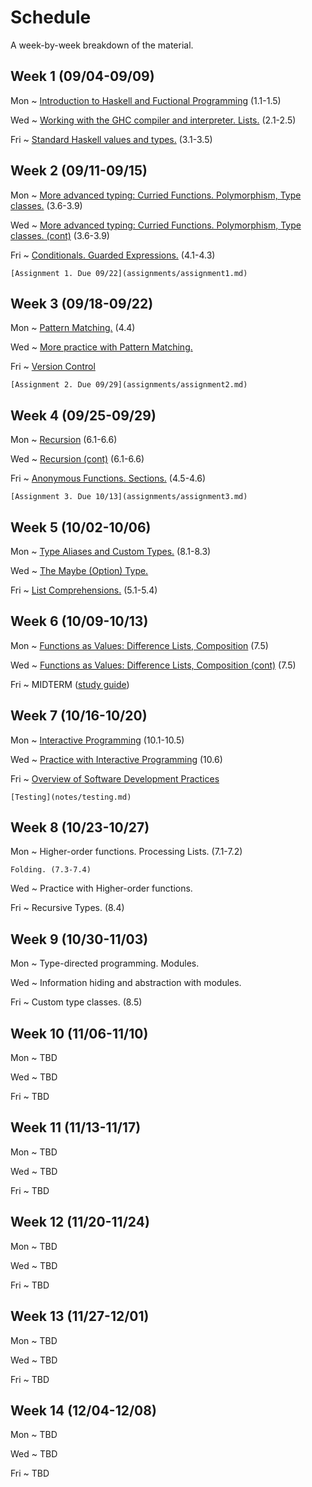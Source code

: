 # Schedule

A week-by-week breakdown of the material.

## Week  1 (09/04-09/09)

Mon
  ~ [Introduction to Haskell and Fuctional Programming](notes/intro.md) (1.1-1.5)

Wed
  ~ [Working with the GHC compiler and interpreter. Lists.](notes/lists.md) (2.1-2.5)

Fri
  ~ [Standard Haskell values and types.](notes/standard.md) (3.1-3.5)

## Week  2 (09/11-09/15)

Mon
  ~ [More advanced typing: Curried Functions. Polymorphism, Type classes.](notes/types_advanced.md) (3.6-3.9)

Wed
  ~ [More advanced typing: Curried Functions. Polymorphism, Type classes. (cont)](notes/types_advanced.md) (3.6-3.9)

Fri
  ~ [Conditionals. Guarded Expressions.](notes/functions_conditionals.md) (4.1-4.3)


    [Assignment 1. Due 09/22](assignments/assignment1.md)

## Week  3 (09/18-09/22)

Mon
  ~ [Pattern Matching.](notes/pattern_matching.md) (4.4)

Wed
  ~ [More practice with Pattern Matching.](notes/more_pattern_matching.md)

Fri
  ~ [Version Control](notes/version_control.md)

    [Assignment 2. Due 09/29](assignments/assignment2.md)

## Week  4 (09/25-09/29)

Mon
  ~ [Recursion](notes/recursion.md) (6.1-6.6)

Wed
  ~ [Recursion (cont)](notes/recursion.md) (6.1-6.6)

Fri
  ~ [Anonymous Functions. Sections.](notes/anonymous_functions.md) (4.5-4.6)

    [Assignment 3. Due 10/13](assignments/assignment3.md)

## Week  5 (10/02-10/06)

Mon
  ~ [Type Aliases and Custom Types.](notes/types_custom.md) (8.1-8.3)


Wed
  ~ [The Maybe (Option) Type.](notes/types_custom.md)

Fri
  ~ [List Comprehensions.](notes/list_comprehensions.md) (5.1-5.4)

## Week  6 (10/09-10/13)

Mon
  ~ [Functions as Values: Difference Lists, Composition](notes/difference_lists.md) (7.5)

Wed
  ~ [Functions as Values: Difference Lists, Composition (cont)](notes/difference_lists.md) (7.5)

Fri
  ~ MIDTERM ([study guide](notes/midterm_study_guide.md))

## Week  7 (10/16-10/20)

Mon
  ~ [Interactive Programming](notes/interactive.md) (10.1-10.5)

Wed
  ~ [Practice with Interactive Programming](notes/interactive_hangman.md) (10.6)

Fri
  ~ [Overview of Software Development Practices](notes/dev_overview.md)

    [Testing](notes/testing.md)

## Week  8 (10/23-10/27)

Mon
  ~ Higher-order functions. Processing Lists. (7.1-7.2)

    Folding. (7.3-7.4)

Wed
  ~  Practice with Higher-order functions.

Fri
  ~ Recursive Types. (8.4)

## Week  9 (10/30-11/03)

Mon
  ~ Type-directed programming. Modules.

Wed
  ~ Information hiding and abstraction with modules.

Fri
  ~ Custom type classes. (8.5)

## Week 10 (11/06-11/10)

Mon
  ~ TBD

Wed
  ~ TBD

Fri
  ~ TBD

## Week 11 (11/13-11/17)

Mon
  ~ TBD

Wed
  ~ TBD

Fri
  ~ TBD

## Week 12 (11/20-11/24)

Mon
  ~ TBD

Wed
  ~ TBD

Fri
  ~ TBD

## Week 13 (11/27-12/01)

Mon
  ~ TBD

Wed
  ~ TBD

Fri
  ~ TBD


## Week 14 (12/04-12/08)

Mon
  ~ TBD

Wed
  ~ TBD

Fri
  ~ TBD
